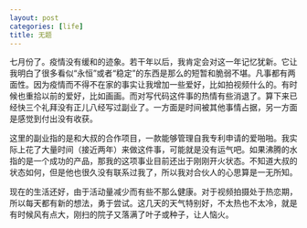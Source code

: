 ```yaml
---
layout: post
categories: [life]
title: 无题
---
```


七月份了。疫情没有缓和的迹象。若干年以后，我肯定会对这一年记忆犹新。它让我明白了很多看似“永恒”或者“稳定”的东西是那么的短暂和脆弱不堪。凡事都有两面性。因为疫情而不得不在家的事实让我增加一些爱好，比如拍视频什么的。有时候也重拾以前的爱好，比如画画。而对写代码这件事的热情有些消退了。算下来已经快三个礼拜没有正儿八经写过副业了。一方面是时间被其他事情占据，另一方面是感觉到付出没有收获。

这里的副业指的是和大叔的合作项目，一款能够管理自我专利申请的爱啪啪。我实际上花了大量时间（接近两年）来做这件事，可能就是没有运气吧。如果沸腾的水指的是一个成功的产品，那我的这项事业目前还出于刚刚开火状态。不知道大叔的状态如何，但是他也很久没有联系过我了，所以我对合伙人的心思算是一无所知。

现在的生活还好，由于活动量减少而有些不那么健康。对于视频拍摄处于热恋期，所以每天都有新的想法，勇于尝试。这几天的天气特别好，不太热也不太冷，就是有时候风有点大，刚扫的院子又落满了叶子或种子，让人恼火。
